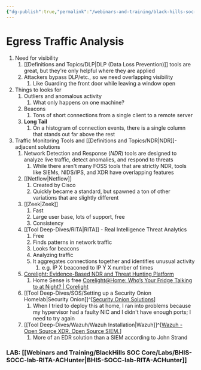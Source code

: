```yaml
---
{"dg-publish":true,"permalink":"/webinars-and-training/black-hills-soc-core/topics/socc-06-egress-traffic-analysis/"}
---
```



# Egress Traffic Analysis
1. Need for visibility
	1. [[Definitions and Topics/DLP\|DLP (Data Loss Prevention)]] tools are great, but they're only helpful where they are applied
	2. Attackers bypass DLP/etc., so we need overlapping visibility
		1. Like Guarding the front door while leaving a window open
2. Things to looks for
	1. Outliers and anomalous activity
		1. What only happens on one machine?
	2. Beacons
		1. Tons of short connections from a single client to a remote server
	3. **Long Tail**
		1. On a histogram of connection events, there is a single column that stands out far above the rest
3. Traffic Monitoring Tools and [[Definitions and Topics/NDR\|NDR]]-adjacent solutions
	1. Network Detection and Response (*NDR*) tools are designed to analyze live traffic, detect anomalies, and respond to threats
		1. While there aren't many FOSS tools that are strictly NDR, tools like SIEMs, NIDS/IPS, and XDR have overlapping features
	2. [[Netflow\|Netflow]]
		1. Created by Cisco
		2. Quickly became a standard, but spawned a ton of other variations that are slightly different
	3. [[Zeek\|Zeek]]
		1. Fast
		2. Large user base, lots of support, free
		3. Consistency
	4. [[Tool Deep-Dives/RITA\|RITA]] - Real Intelligence Threat Analytics
		1. Free
		2. Finds patterns in network traffic
		3. Looks for beacons
		4. Analyzing traffic
		5. It aggregates connections together and identifies unusual activity
			1. e.g. IP X beaconed to IP Y X number of times
	5. [Corelight: Evidence-Based NDR and Threat Hunting Platform](https://corelight.com/)
		1. Home Sense is free [Corelight@Home: Who’s Your Fridge Talking to at Night? | Corelight](https://corelight.com/blog/corelight-at-home)
	6. [[Tool Deep-Dives/SOS/Setting up a Security Onion Homelab\|Security Onion]]^[[Security Onion Solutions](https://securityonionsolutions.com/)]
		1. When I tried to deploy this at home, I ran into problems because my hypervisor had a faulty NIC and I didn't have enough ports; I need to try again
	7. [[Tool Deep-Dives/Wazuh/Wazuh Installation\|Wazuh]]^[[Wazuh - Open Source XDR. Open Source SIEM.](https://wazuh.com/)]
		1. More of an EDR solution than a SIEM according to John Strand




### LAB: [[Webinars and Training/BlackHills SOC Core/Labs/BHIS-SOCC-lab-RITA-ACHunter\|BHIS-SOCC-lab-RITA-ACHunter]]
